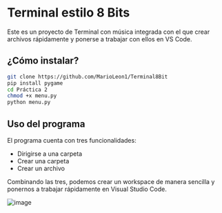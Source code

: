 # Terminal estilo 8 Bits

Este es un proyecto de Terminal con música integrada con el que crear archivos rápidamente y ponerse a trabajar con ellos en VS Code.

## ¿Cómo instalar?
 

```bash
git clone https://github.com/MarioLeon1/Terminal8Bit
pip install pygame
cd Práctica 2
chmod +x menu.py
python menu.py
```

## Uso del programa

El programa cuenta con tres funcionalidades:

- Dirigirse a una carpeta
- Crear una carpeta
- Crear un archivo

Combinando las tres, podemos crear un workspace de manera sencilla y ponernos a trabajar rápidamente en Visual Studio Code.

![image](https://github.com/MarioLeon1/Terminal8Bit/assets/80595580/d11c83b2-053c-4cb0-94f1-5cff69847f0e)
